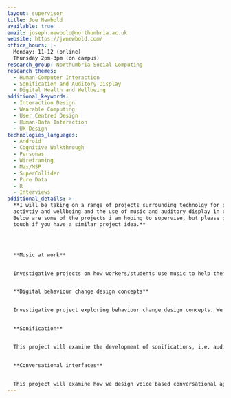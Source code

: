 ```yaml
---
layout: supervisor
title: Joe Newbold
available: true
email: joseph.newbold@northumbria.ac.uk
website: https://jwnewbold.com/
office_hours: |-
  Monday: 11-12 (online)
  Thursday 2pm-3pm (on campus)
research_group: Northumbria Social Computing
research_themes:
  - Human-Computer Interaction
  - Sonification and Auditory Display
  - Digital Health and Wellbeing
additional_keywords:
  - Interaction Design
  - Wearable Computing
  - User Centred Design
  - Human-Data Interaction
  - UX Design
technologies_languages:
  - Android
  - Cognitive Walkthrough
  - Personas
  - Wireframing
  - Max/MSP
  - SuperCollider
  - Pure Data
  - R
  - Interviews
additional_details: >-
  **I will be taking on a range of projects surrounding technolgy for physical
  activtiy and wellbeing and the use of music and auditory display in computing.
  Below are some of the projects i am hoping to supervise, but please get in
  touch if you have a similar project idea.**




  **Music at work**


  Investigative projects on how workers/students use music to help them focus and take breaks by deploying our prototype tool with participants : <https://radio.eworklife.co.uk/register> this will involve study design, developing study materials and data analysis.


  **Digital behaviour change design concepts**


  Investigative project exploring behaviour change design concepts. We already have a good idea as to how to design “goal setting” and “reward” features, however there are a number of behaviour change techniques that we don’t have concrete design concepts for. This will involve an app review of select behaviour change applications and the development of new design materials which incorporate new behaviour change techniques.


  **Sonification**


  This project will examine the development of sonifications, i.e. auditory displays, that help people reflect on their physical activity data. This will involve developing sonifications using a range of audio-based prototypes and exploring how they help people understand their own activity.


  **Conversational interfaces**


  This project will examine how we design voice based conversational agents, such as Alexa or google assistant. This voice agents are usually designed to appear as human like as possible, this investigative project will examine how non-voice sounds can be used to lower people expectations of these agents and how that impacts their frustration when it makes errors
---
```

